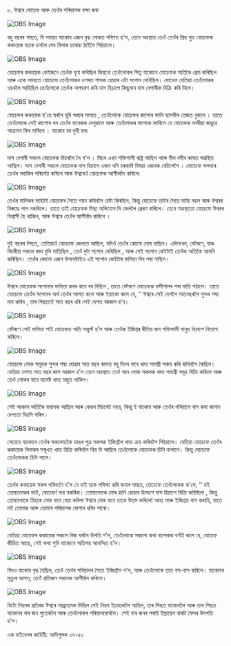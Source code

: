 ৮. ঈশ্বৰে যোচেফ আৰু তেওঁৰ পৰিয়ালক ৰক্ষা কৰা

![OBS Image](https://cdn.door43.org/obs/jpg/360px/obs-en-08-01.jpg)

বহু বছৰৰ পাছত, যি সময়ত যাকোব এজন বৃদ্ধ লোকত পৰিণত হ’ল, তেনে অৱস্থাত তেওঁ তেওঁৰ প্ৰিয় পুত্ৰ যোচেফক ককায়েক হতক চাবলৈ মেৰ বিলাক চৰোৱা ঠাইলৈ পিঠয়ালে। 

![OBS Image](https://cdn.door43.org/obs/jpg/360px/obs-en-08-02.jpg)

যোচেফৰ ককায়েক কেইজনে তেওঁক ঘৃণা কৰিছিল কিয়নো তেওঁলোকৰ পিতৃ যাকোবে যোচেফক অতিকৈ প্ৰেম কৰিছিল আৰু একে সময়তে যোচেফে তেওঁলোকৰ ওপৰত  শাসক হোৱাৰ এটা  সপোন দেখিছিল। যোচেফ যেতিয়া তেওঁলোকৰ ওচৰলৈ আহিছিল তেওঁলোকে তেওঁক অপহৰণ কৰি দাস হিচাপে কিছুমান দাস বেপাৰীক বিক্ৰি কৰি দিলে।  

![OBS Image](https://cdn.door43.org/obs/jpg/360px/obs-en-08-03.jpg)

যোচেফৰ  ককায়েক হ’তে ঘৰলৈ ঘূৰি অহাৰ সময়ত , তেওঁলোকে যোচেফৰ কাপোৰ ফালি ছাগলীৰ তেজত বুৰালে । তাতে তেওঁলোকে সেই কাপোৰ খন তেওঁৰ বাবেকক দেখুৱালে আৰু তেওঁলোকৰ বাপেকে ভাবিলে যে যোচেফক বনৰীয়া জন্তুৱে আক্ৰমন কিৰ মাৰিলে ।  যাকোব বৰ দুখী হল৷

![OBS Image](https://cdn.door43.org/obs/jpg/360px/obs-en-08-04.jpg)

দাস বেপাৰী সকলে যোচেফক মিচৰলৈ লৈ গ’ল । মিচৰ এখন শক্তিশালী ৰাষ্ট্ৰ আছিল আৰু নীল নদীৰ কাষত অৱস্থিত আছিল।  দাস বেপাৰী সকলে যোচেফক দাস হিচাপে এজন ধনি চৰকাৰি বিষয়া এজনক বেচিলেগৈ । যোচেফে ভলদৰে তেওঁৰ গৰাকিৰ পৰিচৰ্য্যা কৰিলে আৰু ঈশ্বৰেওঁ যোচেফক আশীৰ্ব্বাদ কৰিলে৷

![OBS Image](https://cdn.door43.org/obs/jpg/360px/obs-en-08-05.jpg)

তেওঁৰ মালিকৰ ভাৰ্য্যাই যোচেফৰ সৈতে শয়ন কৰিবলৈ চেষ্টা কিৰছিল, কিন্তু যোচেফে তাইৰ সৈতে মান্তি নহল আৰু ঈশ্বৰৰ বিৰুদ্ধে পাপ নকৰিলে।  তাতে তাই যোচেফক মিছা অভিযোগ দি জেললৈ প্ৰেৰণ কৰিলে। তেনে অৱস্থাতো যোচেফে ঈশ্বৰৰ বিশ্বাসী হৈ থাকিল, আৰু ঈশ্বৰে তেওঁৰ আশীৰ্বাদ কৰিলে । 

![OBS Image](https://cdn.door43.org/obs/jpg/360px/obs-en-08-06.jpg)

দুই বছৰৰ পিছত, তেতিয়াওঁ যোচেফে জেলতে আছিল, যদিওঁ তেওঁৰ কোনো দোষ নাছিল। এদিনাখন, ফৌৰণে, যাক মিচৰীয়া সকলে ৰজা বুলি মাতিছিল , তেওঁ দুটা সপোন দেখিছিল , আৰু সেই সপোন কেইটাই তেওঁক অতিকৈ আমনি কৰিছিল। তেওঁৰ কোনো এজন উপদেষ্টাইও এই সপোন কেইটাৰ ফলিতা দিব পৰা নাছিল। 

![OBS Image](https://cdn.door43.org/obs/jpg/360px/obs-en-08-07.jpg)

ঈশ্বৰে যোচেফক সপোনাৰ ফলিতা কবৰ বাবে বৰ দিছিল , তাতে ফৌৰণে যোচেফক বন্দীশালৰ পৰা মাতি পঠালে। তাতে  যোচেফে তেওঁৰ সপোনৰ অৰ্থ তেওঁৰ আগত কলে আৰু ইয়াকো কলে যে, ‘‘ ঈশ্বৰে সেই দেশলৈ সাতবছৰলৈ সু্ন্দৰ শষ্য দান কৰিব , তাৰ পিছতেই সাত বছৰ ধৰি সেই দেশত আকাল হ’ব। 

![OBS Image](https://cdn.door43.org/obs/jpg/360px/obs-en-08-08.jpg)

ফৌৰণে সেই ফলিতা পাই যোচেফত অতি সন্তুস্ট হ’ল আৰু তেওঁক ইজিপ্তৰ দ্বীতিয় জন শক্তিসালী মানুহ হিচাপে নিয়োগ কৰিলে। 

![OBS Image](https://cdn.door43.org/obs/jpg/360px/obs-en-08-09.jpg)

যোচেফে লোক সমূহক সুন্দৰ শষ্য হোৱাৰ সাত বছৰ কালত বহু দিনৰ বাবে খাদ্য সামগ্ৰী সঞ্চয় কৰি ৰাখিবলৈ কৈছিল। যেতিয়া দেশত সাত বছৰ কাল আকাল হ’ল তেনে অৱস্থাত তেওঁ আন লোক সকলক খাদ্য সামগ্ৰী সমূহ বিক্ৰি কৰিলে আৰু তেওঁ লোকৰ বাবে যাথেষ্ট খাদ্য মজুত থাকিল। 

![OBS Image](https://cdn.door43.org/obs/jpg/360px/obs-en-08-10.jpg)

সেই আকাল অতিকৈ ভয়ানক আছিল আৰু কেৱল মিচৰেই নহয়, কিন্তু ই যাকোব আৰু তেওঁৰ পৰিয়ালে বাস কৰা কানান দেশতো বিয়পি পৰিল। 

![OBS Image](https://cdn.door43.org/obs/jpg/360px/obs-en-08-11.jpg)

সেয়েহে যাকোবে তেওঁৰ সকলোতকৈ ডাঙৰ পু্ত্ৰ সকলক ইজিপ্তলৈ খাদ্য ক্ৰয় কৰিবলৈ পিঠয়ালে। যেতিয়া যোচেফে তেওঁৰ ককায়েক বিলাকৰ সন্মূখত খাদ্য বিক্ৰি কৰিবলৈ থিয় দি আছিল তেওঁলোকে যোচেফক চিনি নাপালে। কিন্তু যোচেফে তেওঁলোকক চিনি পালে। 

![OBS Image](https://cdn.door43.org/obs/jpg/360px/obs-en-08-12.jpg)

তেওঁৰ ককায়েক সকল পৰিবৰ্তণ হ’ল নে নাই তাক পৰিক্ষা কৰি জনাৰ পাছত, যোচেফে তেওঁলোকক ক’লে, ‘‘ মই তোমালোকৰ ভাই, যোচেফ! ভয় নকৰিবা। তোমালোকে মোৰ হানি হোৱাৰ উদ্দেশে দাস হিচাপে বিক্ৰি কৰিছিলা , কিন্তু তোমালোকে যিহকে মোৰ বাবে বেয়া কৰিলা ঈশ্বৰে মোৰ বাবে তাকে উত্তম কৰিলে! আহা আৰু ইজিপ্তত বাস কৰাহি, যাতে মই তোমাক আৰু তোমাৰ পৰিয়ালক যোগান ধৰিব পাৰো। 

![OBS Image](https://cdn.door43.org/obs/jpg/360px/obs-en-08-13.jpg)

যেতিয়া যোচেফৰ ককায়েক সকলে নিজ ঘৰলৈ উলতি গ’ল, তেওঁলোকে সকলো কথা বাপেকক বৰ্ণাই কলে যে, যোচেফ জীৱিত আছে, সেই কথা শুনি যাকোবে অতিশয় আনন্দিত হ’ল। 

![OBS Image](https://cdn.door43.org/obs/jpg/360px/obs-en-08-14.jpg)

যিদও যাকোব বৃদ্ধ হৈছিল, তেওঁ তেওঁৰ পৰিয়ালৰ সৈতে ইজিপ্তলৈ গ’ল, আৰু তেওঁলোকে তাত বস-বাস কৰিলে। যাকোবৰ মৃত্যুৰ আগত, তেওঁ প্ৰতিজন সন্তানক আশীৰ্বাদ কৰিলে। 

![OBS Image](https://cdn.door43.org/obs/jpg/360px/obs-en-08-15.jpg)

যিটো নিয়মৰ প্ৰতিজ্ঞা ঈশ্বৰে আব্ৰাহামক দিছিল সেই নিয়ম ইচাহাকলৈ আহিল, তাৰ পিছত যাকোবলৈ আৰু তাৰ পিছত যাকোবৰ বাৰ জন পুতেকলৈ আৰু তেওঁলোকৰ পৰিয়ালবোৰলৈ। সেই বাৰ জনৰ পৰাই ইস্ৰায়েল বাৰটা ফৈদৰ উৎপতি হ’ল।  

এক বাইবেলৰ কাহিনী: আদিপুস্তক ৩৭-৫০

